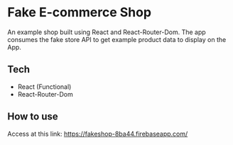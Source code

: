 # Fake E-commerce Shop
An example shop built using React and React-Router-Dom. The app consumes the fake store API to get example product data to display on the App.

## Tech
- React (Functional)
- React-Router-Dom

## How to use
Access at this link: https://fakeshop-8ba44.firebaseapp.com/